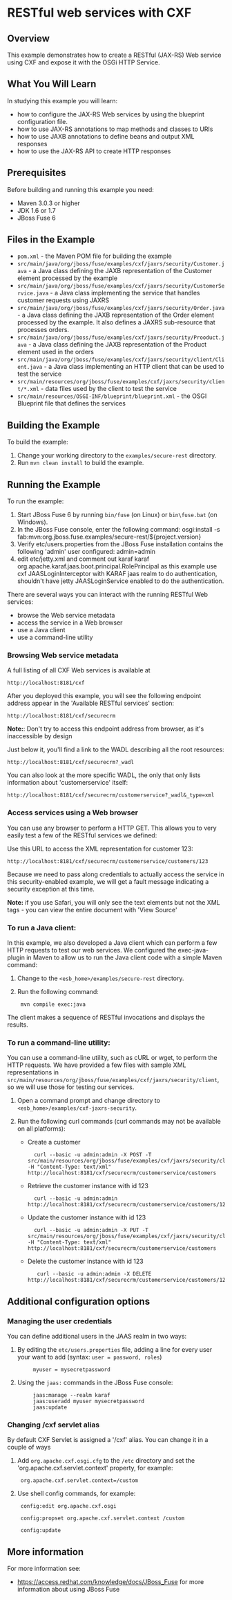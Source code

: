 # RESTful web services with CXF

## Overview
This example demonstrates how to create a RESTful (JAX-RS) Web service using CXF and expose it with the OSGi HTTP Service.

## What You Will Learn
In studying this example you will learn:

* how to configure the JAX-RS Web services by using the blueprint configuration file.
* how to use JAX-RS annotations to map methods and classes to URIs
* how to use JAXB annotations to define beans and output XML responses
* how to use the JAX-RS API to create HTTP responses

## Prerequisites
Before building and running this example you need:

* Maven 3.0.3 or higher
* JDK 1.6 or 1.7
* JBoss Fuse 6

## Files in the Example
* `pom.xml` - the Maven POM file for building the example
* `src/main/java/org/jboss/fuse/examples/cxf/jaxrs/security/Customer.java` - a Java class defining the JAXB representation of the Customer element processed by the example
* `src/main/java/org/jboss/fuse/examples/cxf/jaxrs/security/CustomerService.java` - a Java class implementing the service that handles customer requests using JAXRS
* `src/main/java/org/jboss/fuse/examples/cxf/jaxrs/security/Order.java` - a Java class defining the JAXB representation of the Order element processed by the example. It also defines a JAXRS sub-resource that processes orders.
* `src/main/java/org/jboss/fuse/examples/cxf/jaxrs/security/Prooduct.java` - a Java class defining the JAXB representation of the Product element used in the orders
* `src/main/java/org/jboss/fuse/examples/cxf/jaxrs/security/client/Client.java` - a Java class implementing an HTTP client that can be used to test the service
* `src/main/resources/org/jboss/fuse/examples/cxf/jaxrs/security/client/*.xml` - data files used by the client to test the service
* `src/main/resources/OSGI-INF/blueprint/blueprint.xml` - the OSGI Blueprint file that defines the services

## Building the Example
To build the example:

1. Change your working directory to the `examples/secure-rest` directory.
2. Run `mvn clean install` to build the example.

## Running the Example
To run the example:

1. Start JBoss Fuse 6 by running `bin/fuse` (on Linux) or `bin\fuse.bat` (on Windows).
2. In the JBoss Fuse console, enter the following command:
        osgi:install -s fab:mvn:org.jboss.fuse.examples/secure-rest/${project.version}
3. Verify etc/users.properties from the JBoss Fuse installation contains the following 'admin' user configured:
admin=admin
4. edit etc/jetty.xml and comment out
    <Call name="addBean">
        <Arg>
            <New class="org.eclipse.jetty.plus.jaas.JAASLoginService">
                <Set name="name">karaf</Set>
                <Set name="loginModuleName">karaf</Set>
                <Set name="roleClassNames">
                    <Array type="java.lang.String">
                        <Item>org.apache.karaf.jaas.boot.principal.RolePrincipal</Item>
                    </Array>
                </Set>
            </New>
        </Arg>
    </Call>
as this example use cxf JAASLoginInterceptor with KARAF jaas realm to do authentication, shouldn't have 
jetty JAASLoginService enabled to do the authentication.

There are several ways you can interact with the running RESTful Web services:
* browse the Web service metadata
* access the service in a Web browser
* use a Java client
* use a command-line utility


### Browsing Web service metadata

A full listing of all CXF Web services is available at

    http://localhost:8181/cxf

After you deployed this example, you will see the following endpoint address appear in the 'Available RESTful services' section:

    http://localhost:8181/cxf/securecrm
**Note:**: Don't try to access this endpoint address from browser, as it's inaccessible by design

Just below it, you'll find a link to the WADL describing all the root resources:

    http://localhost:8181/cxf/securecrm?_wadl

You can also look at the more specific WADL, the only that only lists information about 'customerservice' itself:

	http://localhost:8181/cxf/securecrm/customerservice?_wadl&_type=xml

### Access services using a Web browser

You can use any browser to perform a HTTP GET.  This allows you to very easily test a few of the RESTful services we defined:

Use this URL to access the XML representation for customer 123:

    http://localhost:8181/cxf/securecrm/customerservice/customers/123

Because we need to pass along credentials to actually access the service in this security-enabled example, we will get a fault
message indicating a security exception at this time.

**Note:** if you use Safari, you will only see the text elements but not the XML tags - you can view the entire document with 'View Source'

### To run a Java client:

In this example, we also developed a Java client which can perform a few HTTP requests to test our web services. We
configured the exec-java-plugin in Maven to allow us to run the Java client code with a simple Maven command:

1. Change to the `<esb_home>/examples/secure-rest` directory.
2. Run the following command:

        mvn compile exec:java
        
The client makes a sequence of RESTful invocations and displays the results.

### To run a command-line utility:

You can use a command-line utility, such as cURL or wget, to perform the HTTP requests.  We have provided a few files with sample XML representations in `src/main/resources/org/jboss/fuse/examples/cxf/jaxrs/security/client`, so we will use those for testing our services.

1. Open a command prompt and change directory to `<esb_home>/examples/cxf-jaxrs-security`.
2. Run the following curl commands (curl commands may not be available on all platforms):
    
    * Create a customer
 
            curl --basic -u admin:admin -X POST -T src/main/resources/org/jboss/fuse/examples/cxf/jaxrs/security/client/add_customer.xml -H "Content-Type: text/xml" http://localhost:8181/cxf/securecrm/customerservice/customers
  
    * Retrieve the customer instance with id 123
    
            curl --basic -u admin:admin http://localhost:8181/cxf/securecrm/customerservice/customers/123

    * Update the customer instance with id 123
  
            curl --basic -u admin:admin -X PUT -T src/main/resources/org/jboss/fuse/examples/cxf/jaxrs/security/client/update_customer.xml -H "Content-Type: text/xml" http://localhost:8181/cxf/securecrm/customerservice/customers

    * Delete the customer instance with id 123
  
             curl --basic -u admin:admin -X DELETE http://localhost:8181/cxf/securecrm/customerservice/customers/123

## Additional configuration options

### Managing the user credentials

You can define additional users in the JAAS realm in two ways:

 1. By editing the `etc/users.properties` file, adding a line for every user your want to add (syntax: `user = password, roles`)

             myuser = mysecretpassword

 2. Using the `jaas:` commands in the JBoss Fuse console:

             jaas:manage --realm karaf
             jaas:useradd myuser mysecretpassword
             jaas:update

### Changing /cxf servlet alias

By default CXF Servlet is assigned a '/cxf' alias. You can change it in a couple of ways

1. Add `org.apache.cxf.osgi.cfg` to the `/etc` directory and set the 'org.apache.cxf.servlet.context' property, for example:

        org.apache.cxf.servlet.context=/custom

2. Use shell config commands, for example:

        config:edit org.apache.cxf.osgi
     
        config:propset org.apache.cxf.servlet.context /custom
     
        config:update

## More information
For more information see:

* https://access.redhat.com/knowledge/docs/JBoss_Fuse for more information about using JBoss Fuse
